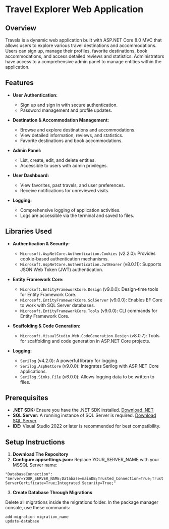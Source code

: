# Travel Explorer Web Application

## Overview

Travela is a dynamic web application built with ASP.NET Core 8.0 MVC that allows users to explore various travel destinations and accommodations. Users can sign up, manage their profiles, favorite destinations, book accommodations, and access detailed reviews and statistics. Administrators have access to a comprehensive admin panel to manage entities within the application.

## Features

- **User Authentication:**
  - Sign up and sign in with secure authentication.
  - Password management and profile updates.

- **Destination & Accommodation Management:**
  - Browse and explore destinations and accommodations.
  - View detailed information, reviews, and statistics.
  - Favorite destinations and book accommodations.

- **Admin Panel:**
  - List, create, edit, and delete entities.
  - Accessible to users with admin privileges.

- **User Dashboard:**
  - View favorites, past travels, and user preferences.
  - Receive notifications for unreviewed visits.

- **Logging:**
  - Comprehensive logging of application activities.
  - Logs are accessible via the terminal and saved to files.

## Libraries Used

- **Authentication & Security:**
  - `Microsoft.AspNetCore.Authentication.Cookies` (v2.2.0): Provides cookie-based authentication mechanisms.
  - `Microsoft.AspNetCore.Authentication.JwtBearer` (v8.0.11): Supports JSON Web Token (JWT) authentication.

- **Entity Framework Core:**
  - `Microsoft.EntityFrameworkCore.Design` (v9.0.0): Design-time tools for Entity Framework Core.
  - `Microsoft.EntityFrameworkCore.SqlServer` (v9.0.0): Enables EF Core to work with SQL Server databases.
  - `Microsoft.EntityFrameworkCore.Tools` (v9.0.0): CLI commands for Entity Framework Core.

- **Scaffolding & Code Generation:**
  - `Microsoft.VisualStudio.Web.CodeGeneration.Design` (v8.0.7): Tools for scaffolding and code generation in ASP.NET Core projects.

- **Logging:**
  - `Serilog` (v4.2.0): A powerful library for logging.
  - `Serilog.AspNetCore` (v9.0.0): Integrates Serilog with ASP.NET Core applications.
  - `Serilog.Sinks.File` (v6.0.0): Allows logging data to be written to files.

## Prerequisites

- **.NET SDK:** Ensure you have the .NET SDK installed. [Download .NET](https://dotnet.microsoft.com/download)
- **SQL Server:** A running instance of SQL Server is required. [Download SQL Server](https://www.microsoft.com/en-us/sql-server/sql-server-downloads)
- **IDE:** Visual Studio 2022 or later is recommended for best compatibility.

## Setup Instructions

1. **Download The Repository**
2. **Configure appsettings.json:**
Replace YOUR_SERVER_NAME with your MSSQL Server name:

 ``` "DatabaseConnection": "Server=YOUR_SERVER_NAME;Database=mainDB;Trusted_Connection=True;TrustServerCertificate=True;Integrated Security=True;" ```

3. **Create Database Through Migrations**

Delete all migrations inside the migrations folder.
In the package manager console, use these commands:

```Package Manager Console
add-migration migration_name 
update-database

